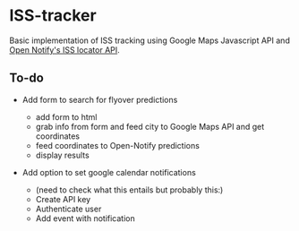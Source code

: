 # ISS-tracker
Basic implementation of ISS tracking using Google Maps Javascript API and [Open Notify's ISS locator API](http://open-notify.org/Open-Notify-API/ISS-Location-Now/).

## To-do

* Add form to search for flyover predictions
	* add form to html
	* grab info from form and feed city to Google Maps API and get coordinates
	* feed coordinates to Open-Notify predictions
	* display results

* Add option to set google calendar notifications
	* (need to check what this entails but probably this:)
	* Create API key
	* Authenticate user
	* Add event with notification